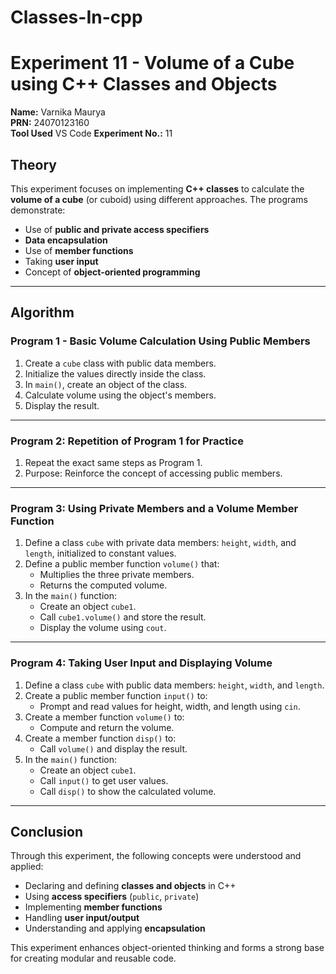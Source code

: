 # Classes-In-cpp
# Experiment 11 - Volume of a Cube using C++ Classes and Objects

**Name:** Varnika Maurya  
**PRN:** 24070123160  
**Tool Used** VS Code 
**Experiment No.:** 11  

##  Theory

This experiment focuses on implementing **C++ classes** to calculate the **volume of a cube** (or cuboid) using different approaches. The programs demonstrate:

- Use of **public and private access specifiers**
- **Data encapsulation**
- Use of **member functions**
- Taking **user input**
- Concept of **object-oriented programming**

---

##  Algorithm

###  Program 1 - Basic Volume Calculation Using Public Members

1. Create a `cube` class with public data members.
2. Initialize the values directly inside the class.
3. In `main()`, create an object of the class.
4. Calculate volume using the object's members.
5. Display the result.

---

###  Program 2: Repetition of Program 1 for Practice

1. Repeat the exact same steps as Program 1.
2. Purpose: Reinforce the concept of accessing public members.

---

###  Program 3: Using Private Members and a Volume Member Function

1. Define a class `cube` with private data members: `height`, `width`, and `length`, initialized to constant values.
2. Define a public member function `volume()` that:
   - Multiplies the three private members.
   - Returns the computed volume.
3. In the `main()` function:
   - Create an object `cube1`.
   - Call `cube1.volume()` and store the result.
   - Display the volume using `cout`.

---

###  Program 4: Taking User Input and Displaying Volume

1. Define a class `cube` with public data members: `height`, `width`, and `length`.
2. Create a public member function `input()` to:
   - Prompt and read values for height, width, and length using `cin`.
3. Create a member function `volume()` to:
   - Compute and return the volume.
4. Create a member function `disp()` to:
   - Call `volume()` and display the result.
5. In the `main()` function:
   - Create an object `cube1`.
   - Call `input()` to get user values.
   - Call `disp()` to show the calculated volume.

---

##  Conclusion

Through this experiment, the following concepts were understood and applied:

- Declaring and defining **classes and objects** in C++
- Using **access specifiers** (`public`, `private`)
- Implementing **member functions**
- Handling **user input/output**
- Understanding and applying **encapsulation**

This experiment enhances object-oriented thinking and forms a strong base for creating modular and reusable code.
